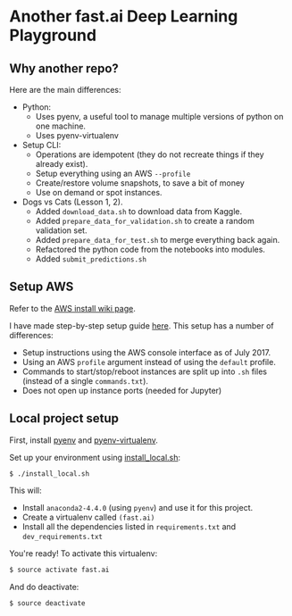 # Another fast.ai Deep Learning Playground

## Why another repo?

Here are the main differences:
* Python:
    * Uses pyenv, a useful tool to manage multiple versions of python on one machine.
    * Uses pyenv-virtualenv
* Setup CLI:
    * Operations are idempotent (they do not recreate things if they already exist).
    * Setup everything using an AWS `--profile`
    * Create/restore volume snapshots, to save a bit of money
    * Use on demand or spot instances.
* Dogs vs Cats (Lesson 1, 2).
    * Added `download_data.sh` to download data from Kaggle.
    * Added `prepare_data_for_validation.sh` to create a random validation set.
    * Added `prepare_data_for_test.sh` to merge everything back again.
    * Refactored the python code from the notebooks into modules.
    * Added `submit_predictions.sh`

## Setup AWS

Refer to the [AWS install wiki page](http://wiki.fast.ai/index.php/AWS_install).

I have made step-by-step setup guide [here](setup/Readme.md). This setup has a number of differences:
* Setup instructions using the AWS console interface as of July 2017.
* Using an AWS `profile` argument instead of using the `default` profile.
* Commands to start/stop/reboot instances are split up into `.sh` files (instead of a single `commands.txt`).
* Does not open up instance ports (needed for Jupyter)


## Local project setup

First, install [pyenv](https://github.com/pyenv/pyenv) and [pyenv-virtualenv](https://github.com/pyenv/pyenv-virtualenv).

Set up your environment using [install_local.sh](install_local.sh):

```
$ ./install_local.sh
```

This will:
* Install `anaconda2-4.4.0` (using `pyenv`) and use it for this project.
* Create a virtualenv called `(fast.ai)`
* Install all the dependencies listed in `requirements.txt` and `dev_requirements.txt`

You're ready! To activate this virtualenv:

```bash
$ source activate fast.ai
```

And do deactivate:

```bash
$ source deactivate
```
